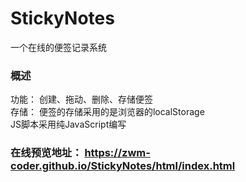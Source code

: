 # StickyNotes
一个在线的便签记录系统

### 概述
功能： 创建、拖动、删除、存储便签  
存储： 便签的存储采用的是浏览器的localStorage  
JS脚本采用纯JavaScript编写  

### 在线预览地址： https://zwm-coder.github.io/StickyNotes/html/index.html
